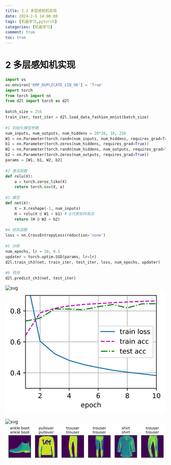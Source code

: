 ```yaml
---
title: 3.2 多层感知机实现
date: 2024-2-5 14:00:00
tags: [机器学习,pytorch]
categories: [机器学习]
comment: true
toc: true
---
```

#
<!--more-->

# 2 多层感知机实现


```python
import os
os.environ['KMP_DUPLICATE_LIB_OK'] = 'True'
import torch
from torch import nn
from d2l import torch as d2l

batch_size = 256
train_iter, test_iter = d2l.load_data_fashion_mnist(batch_size)

#1 初始化模型参数
num_inputs, num_outputs, num_hiddens = 28*28, 10, 256
W1 = nn.Parameter(torch.randn(num_inputs, num_hiddens, requires_grad=True) * 0.01)
b1 = nn.Parameter(torch.zeros(num_hiddens, requires_grad=True))
W2 = nn.Parameter(torch.randn(num_hiddens, num_outputs, requires_grad=True) * 0.01)
b2 = nn.Parameter(torch.zeros(num_outputs, requires_grad=True))
params = [W1, b1, W2, b2]

#2 激活函数
def relu(X):
    a = torch.zeros_like(X)
    return torch.max(X, a)

#3 模型
def net(X):
    X = X.reshape(-1, num_inputs)
    H = relu(X @ W1 + b1) # @代表矩阵乘法
    return (H @ W2 + b2)

#4 损失函数
loss = nn.CrossEntropyLoss(reduction='none')

#5 训练
num_epochs, lr = 10, 0.1
updater = torch.optim.SGD(params, lr=lr)
d2l.train_ch3(net, train_iter, test_iter, loss, num_epochs, updater)

#6 预测
d2l.predict_ch3(net, test_iter)
```


![svg](D:/blog/themes/yilia/source/img/deeplearning/code/pytorch/3_mlp/2_mlp_realize_files/2_mlp_realize_1_0.svg)
![](img/deeplearning/code/pytorch/3_mlp/2_mlp_realize_files/2_mlp_realize_1_0.svg)
    



![svg](D:/blog/themes/yilia/source/img/deeplearning/code/pytorch/3_mlp/2_mlp_realize_files/2_mlp_realize_1_1.svg)
![](img/deeplearning/code/pytorch/3_mlp/2_mlp_realize_files/2_mlp_realize_1_1.svg)
    

